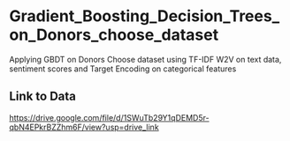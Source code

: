 # Gradient_Boosting_Decision_Trees_on_Donors_choose_dataset
Applying GBDT on Donors Choose dataset using TF-IDF W2V on text data, sentiment scores and Target Encoding on categorical features

## Link to Data
https://drive.google.com/file/d/1SWuTb29Y1qDEMD5r-qbN4EPkrBZZhm6F/view?usp=drive_link
